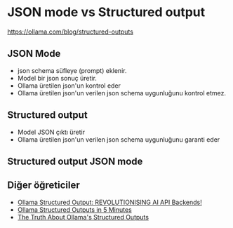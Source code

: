# JSON mode vs Structured output


https://ollama.com/blog/structured-outputs

## JSON Mode

- json schema süfleye (prompt) eklenir.
- Model bir json sonuç üretir.
- Ollama üretilen json'un kontrol eder
- Ollama üretilen json'un verilen json schema uygunluğunu kontrol etmez.

## Structured output

- Model JSON çıktı üretir
- Ollama üretilen json'un verilen json schema uygunluğunu garanti eder


## Structured output JSON mode


## Diğer öğreticiler


- [Ollama Structured Output: REVOLUTIONISING AI API Backends!](https://www.youtube.com/watch?v=7T7Nv5RMZqs)
- [Ollama Structured Outputs in 5 Minutes](https://www.youtube.com/watch?v=KXQU3mJTvuw)
- [The Truth About Ollama's Structured Outputs](https://youtu.be/ljQ0i-F34a4)

